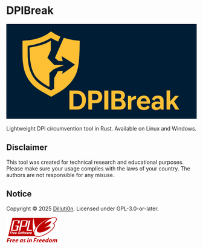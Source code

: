 # DPIBreak
![DPIBreak_logo](./res/logo.png)

Lightweight DPI circumvention tool in Rust. Available on Linux and
Windows.

## Disclaimer

This tool was created for technical research and educational purposes.
Please make sure your usage complies with the laws of your country.
The authors are not responsible for any misuse.

## Notice
Copyright © 2025 [Dilluti0n](https://github.com/dilluti0n).
Licensed under GPL-3.0-or-later.

![License-logo](./res/gplv3-with-text-136x68.png)
